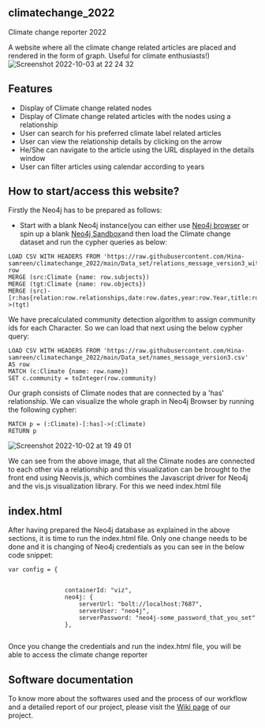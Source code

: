 ## climatechange_2022
Climate change reporter 2022

A website where all the climate change related articles are placed and rendered in the form of graph. Useful for climate enthusiasts!)
![Screenshot 2022-10-03 at 22 24 32](https://user-images.githubusercontent.com/66202956/193675164-b485771c-9922-49a4-ac7a-d5681be372c5.png)

## Features
- Display of Climate change related nodes
- Display of Climate change related articles with the nodes using a relationship
- User can search for his preferred climate label related articles
- User can view the relationship details by clicking on the arrow
- He/She can navigate to the article using the URL displayed in the details window
- User can filter articles using calendar according to years

## How to start/access this website?
Firstly the Neo4j has to be prepared as follows:
- Start with a blank Neo4j instance(you can either use [Neo4j browser](https://neo4j.com/docs/operations-manual/current/installation/neo4j-browser/#:~:text=Neo4j%20Browser%20is%20a%20tool,Neo4j%20Server%20and%20Neo4j%20Desktop.) or spin up a blank [Neo4j Sandbox](https://neo4j.com/sandbox/)and then load the Climate change dataset and run the cypher queries as below:

```
LOAD CSV WITH HEADERS FROM 'https://raw.githubusercontent.com/Hina-samreen/climatechange_2022/main/Data_set/relations_message_version3_withyear.csv'AS row  
MERGE (src:Climate {name: row.subjects})  
MERGE (tgt:Climate {name: row.objects})  
MERGE (src)-[r:has{relation:row.relationships,date:row.dates,year:row.Year,title:row.titles}]->(tgt) 

```

We have precalculated community detection algorithm to assign community ids for each Character. So we can load that next using the below cypher query:

```
LOAD CSV WITH HEADERS FROM 'https://raw.githubusercontent.com/Hina-samreen/climatechange_2022/main/Data_set/names_message_version3.csv' AS row  
MATCH (c:Climate {name: row.name})  
SET c.community = toInteger(row.community) 

```
Our graph consists of Climate nodes that are connected by a 'has' relationship. We can visualize the whole graph in Neo4j Browser by running the following cypher:
```
MATCH p = (:Climate)-[:has]->(:Climate)
RETURN p
```
![Screenshot 2022-10-02 at 19 49 01](https://user-images.githubusercontent.com/66202956/193468473-cfdfb56e-f6c1-4a3b-b5d8-da95a207e391.png)

We can see from the above image, that all the Climate nodes are connected to each other via a relationship and this visualization can be brought to the front end using Neovis.js, which combines the Javascript driver for Neo4j and the vis.js visualization library. For this we need index.html file

## index.html
After having prepared the Neo4j database as explained in the above sections, it is time to run the index.html file. Only one change needs to be done and it is changing of Neo4j credentials as you can see in the below code snippet:

```
var config = {


				containerId: "viz",
				neo4j: {
					serverUrl: "bolt://localhost:7687",
					serverUser: "neo4j",
					serverPassword: "neo4j-some_password_that_you_set"
				},
				
 ```
 Once you change the credentials and run the index.html file, you will be able to access the climate change reporter

## Software documentation
To know more about the softwares used and the process of our workflow and a detailed report of our project, please visit the [Wiki page](https://github.com/Hina-samreen/climatechange_2022/wiki) of our project.
